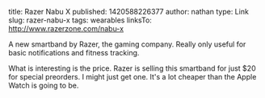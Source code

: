 title: Razer Nabu X
published: 1420588226377
author: nathan
type: Link
slug: razer-nabu-x
tags: wearables
linksTo: http://www.razerzone.com/nabu-x


A new smartband by Razer, the gaming company. Really only useful for basic notifications and fitness tracking.

What is interesting is the price. Razer is selling this smartband for just $20 for special preorders. I might just get one.  It's a lot cheaper than the Apple Watch is going to be.